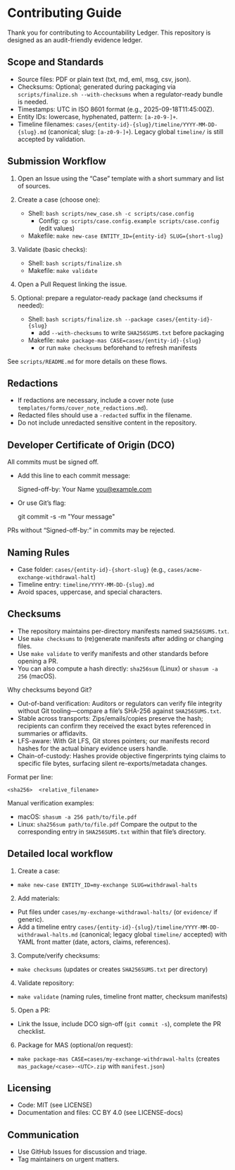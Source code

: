 # Contributing Guide

Thank you for contributing to Accountability Ledger. This repository is designed as an audit-friendly evidence ledger.

## Scope and Standards

- Source files: PDF or plain text (txt, md, eml, msg, csv, json).
- Checksums: Optional; generated during packaging via `scripts/finalize.sh --with-checksums` when a regulator-ready bundle is needed.
- Timestamps: UTC in ISO 8601 format (e.g., 2025-09-18T11:45:00Z).
- Entity IDs: lowercase, hyphenated, pattern: `[a-z0-9-]+`.
- Timeline filenames: `cases/{entity-id}-{slug}/timeline/YYYY-MM-DD-{slug}.md` (canonical; slug: `[a-z0-9-]+`). Legacy global `timeline/` is still accepted by validation.

## Submission Workflow

1. Open an Issue using the “Case” template with a short summary and list of sources.

2. Create a case (choose one):
   - Shell: `bash scripts/new_case.sh -c scripts/case.config`
     - Config: `cp scripts/case.config.example scripts/case.config` (edit values)
   - Makefile: `make new-case ENTITY_ID={entity-id} SLUG={short-slug}`

3. Validate (basic checks):
   - Shell: `bash scripts/finalize.sh`
   - Makefile: `make validate`

4. Open a Pull Request linking the issue.

5. Optional: prepare a regulator-ready package (and checksums if needed):
   - Shell: `bash scripts/finalize.sh --package cases/{entity-id}-{slug}`
     - add `--with-checksums` to write `SHA256SUMS.txt` before packaging
   - Makefile: `make package-mas CASE=cases/{entity-id}-{slug}`
     - or run `make checksums` beforehand to refresh manifests

See `scripts/README.md` for more details on these flows.

## Redactions

- If redactions are necessary, include a cover note (use `templates/forms/cover_note_redactions.md`).
- Redacted files should use a `-redacted` suffix in the filename.
- Do not include unredacted sensitive content in the repository.

## Developer Certificate of Origin (DCO)

All commits must be signed off.

- Add this line to each commit message:

  Signed-off-by: Your Name <you@example.com>

- Or use Git’s flag:

  git commit -s -m "Your message"

PRs without “Signed-off-by:” in commits may be rejected.

## Naming Rules

- Case folder: `cases/{entity-id}-{short-slug}` (e.g., `cases/acme-exchange-withdrawal-halt`)
- Timeline entry: `timeline/YYYY-MM-DD-{slug}.md`
- Avoid spaces, uppercase, and special characters.

## Checksums

- The repository maintains per-directory manifests named `SHA256SUMS.txt`.
- Use `make checksums` to (re)generate manifests after adding or changing files.
- Use `make validate` to verify manifests and other standards before opening a PR.
- You can also compute a hash directly: `sha256sum` (Linux) or `shasum -a 256` (macOS).

Why checksums beyond Git?
- Out-of-band verification: Auditors or regulators can verify file integrity without Git tooling—compare a file’s SHA-256 against `SHA256SUMS.txt`.
- Stable across transports: Zips/emails/copies preserve the hash; recipients can confirm they received the exact bytes referenced in summaries or affidavits.
- LFS-aware: With Git LFS, Git stores pointers; our manifests record hashes for the actual binary evidence users handle.
- Chain-of-custody: Hashes provide objective fingerprints tying claims to specific file bytes, surfacing silent re-exports/metadata changes.

Format per line:

```
<sha256>  <relative_filename>
```

Manual verification examples:
- macOS: `shasum -a 256 path/to/file.pdf`
- Linux: `sha256sum path/to/file.pdf`
Compare the output to the corresponding entry in `SHA256SUMS.txt` within that file’s directory.

## Detailed local workflow

1) Create a case:
- `make new-case ENTITY_ID=my-exchange SLUG=withdrawal-halts`

2) Add materials:
- Put files under `cases/my-exchange-withdrawal-halts/` (or `evidence/` if generic).
- Add a timeline entry `cases/{entity-id}-{slug}/timeline/YYYY-MM-DD-withdrawal-halts.md` (canonical; legacy global `timeline/` accepted) with YAML front matter (date, actors, claims, references).

3) Compute/verify checksums:
- `make checksums`  (updates or creates `SHA256SUMS.txt` per directory)

4) Validate repository:
- `make validate`  (naming rules, timeline front matter, checksum manifests)

5) Open a PR:
- Link the Issue, include DCO sign-off (`git commit -s`), complete the PR checklist.

6) Package for MAS (optional/on request):
- `make package-mas CASE=cases/my-exchange-withdrawal-halts`  (creates `mas_package/<case>-<UTC>.zip` with `manifest.json`)

## Licensing

- Code: MIT (see LICENSE)
- Documentation and files: CC BY 4.0 (see LICENSE-docs)

## Communication

- Use GitHub Issues for discussion and triage.
- Tag maintainers on urgent matters.
